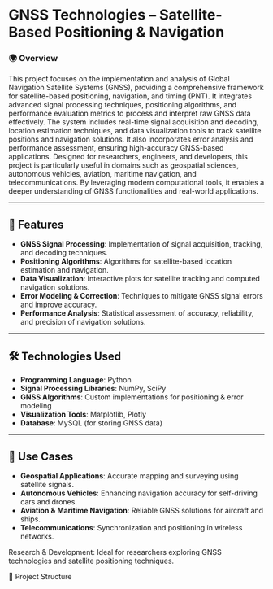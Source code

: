 # **GNSS Technologies – Satellite-Based Positioning & Navigation**

### 🌍 **Overview**
This project focuses on the implementation and analysis of Global Navigation Satellite Systems (GNSS), providing a comprehensive framework for satellite-based positioning, navigation, and timing (PNT). It integrates advanced signal processing techniques, positioning algorithms, and performance evaluation metrics to process and interpret raw GNSS data effectively.
The system includes real-time signal acquisition and decoding, location estimation techniques, and data visualization tools to track satellite positions and navigation solutions. It also incorporates error analysis and performance assessment, ensuring high-accuracy GNSS-based applications.
Designed for researchers, engineers, and developers, this project is particularly useful in domains such as geospatial sciences, autonomous vehicles, aviation, maritime navigation, and telecommunications. By leveraging modern computational tools, it enables a deeper understanding of GNSS functionalities and real-world applications.

---

## 🚀 **Features**
- **GNSS Signal Processing**: Implementation of signal acquisition, tracking, and decoding techniques.
- **Positioning Algorithms**: Algorithms for satellite-based location estimation and navigation.
- **Data Visualization**: Interactive plots for satellite tracking and computed navigation solutions.
- **Error Modeling & Correction**: Techniques to mitigate GNSS signal errors and improve accuracy.
- **Performance Analysis**: Statistical assessment of accuracy, reliability, and precision of navigation solutions.

---

## 🛠️ **Technologies Used**
- **Programming Language**: Python
- **Signal Processing Libraries**: NumPy, SciPy
- **GNSS Algorithms**: Custom implementations for positioning & error modeling
- **Visualization Tools**: Matplotlib, Plotly
- **Database**: MySQL (for storing GNSS data)

---

## 🎯 **Use Cases**
- **Geospatial Applications**: Accurate mapping and surveying using satellite signals.
- **Autonomous Vehicles**: Enhancing navigation accuracy for self-driving cars and drones.
- **Aviation & Maritime Navigation**: Reliable GNSS solutions for aircraft and ships.
- **Telecommunications**: Synchronization and positioning in wireless networks.

Research & Development: Ideal for researchers exploring GNSS technologies and satellite positioning techniques.

📂 Project Structure

